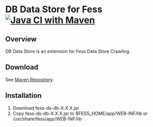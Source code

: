 DB Data Store for Fess
[![Java CI with Maven](https://github.com/codelibs/fess-ds-db/actions/workflows/maven.yml/badge.svg)](https://github.com/codelibs/fess-ds-db/actions/workflows/maven.yml)
==========================

## Overview

DB Data Store is an extension for Fess Data Store Crawling.

## Download

See [Maven Repository](https://repo1.maven.org/maven2/org/codelibs/fess/fess-ds-db/).

## Installation

1. Download fess-ds-db-X.X.X.jar
2. Copy fess-ds-db-X.X.X.jar to $FESS\_HOME/app/WEB-INF/lib or /usr/share/fess/app/WEB-INF/lib

